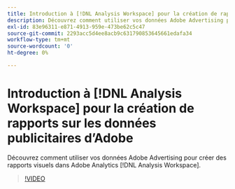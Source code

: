```yaml
---
title: Introduction à [!DNL Analysis Workspace] pour la création de rapports sur les données publicitaires d’Adobe
description: Découvrez comment utiliser vos données Adobe Advertising pour créer des rapports visuels dans Adobe Analytics [!DNL Analysis Workspace].
exl-id: 83e96311-e871-4913-959e-473be62c5c47
source-git-commit: 2293acc5d4ee8acb9c631790853645661edafa34
workflow-type: tm+mt
source-wordcount: '0'
ht-degree: 0%

---
```


# Introduction à [!DNL Analysis Workspace] pour la création de rapports sur les données publicitaires d’Adobe

Découvrez comment utiliser vos données Adobe Advertising pour créer des rapports visuels dans Adobe Analytics [!DNL Analysis Workspace].

>[!VIDEO](https://video.tv.adobe.com/v/33492)
